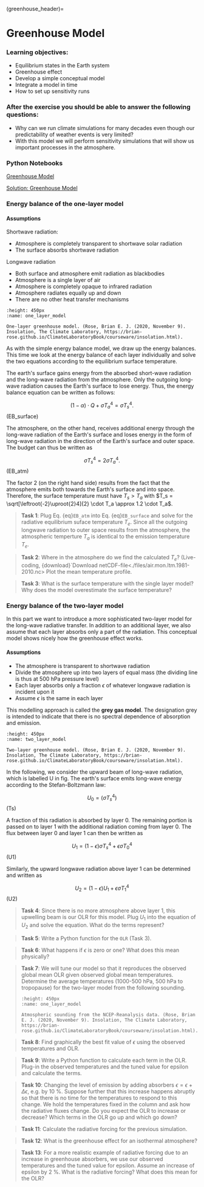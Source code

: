 (greenhouse_header)=
# Greenhouse Model 

### Learning objectives:
* Equilibrium states in the Earth system
* Greenhouse effect
* Develop a simple conceptual model
* Integrate a model in time 
* How to set up sensitivity runs

### After the exercise you should be able to answer the following questions:
* Why can we run climate simulations for many decades even though our predictability of weather events is very limited?
* With this model we will perform sensitivity simulations that will show us important processes in the atmosphere.

### Python Notebooks
[Greenhouse Model](greenhouse:exercise)

[Solution: Greenhouse Model](greenhouse:solution)

### Energy balance of the one-layer model

#### Assumptions
Shortwave radiation:
- Atmosphere is completely transparent to shortwave solar radiation
- The surface absorbs shortwave radiation

Longwave radiation 
- Both surface and atmosphere emit radiation as blackbodies
- Atmosphere is a single layer of air
- Atmosphere is completely opaque to infrared radiation
- Atmosphere radiates equally up and down
- There are no other heat transfer mechanisms

```{figure} ./pics/one_layer_model.png
:height: 450px
:name: one_layer_model

One-layer greenhouse model. (Rose, Brian E. J. (2020, November 9). Insolation, The Climate Laboratory, https://brian-rose.github.io/ClimateLaboratoryBook/courseware/insolation.html).
```



As with the simple energy balance model, we draw up the energy balances. This
time we look at the energy balance of each layer individually and solve the two
equations according to the equilibrium surface temperature.

The earth's surface gains energy from the absorbed short-wave radiation and the
long-wave radiation from the atmosphere. Only the outgoing long-wave radiation causes
the Earth's surface to lose energy. Thus, the energy balance equation can be
written as follows:

$$
(1-\alpha) \cdot Q + \sigma T_a^4 = \sigma T_s^4.
$$ (EB_surface)

The atmosphere, on the other hand, receives additional energy through the
long-wave radiation of the Earth's surface and loses energy in the form of
long-wave radiation in the direction of the Earth's surface and outer space.
The budget can thus be written as

$$
\sigma T_s^4 = 2 \sigma T_a^4.
$$ (EB_atm)

 The factor 2 (on the right hand side) results from the fact that the atmosphere emits both towards the
Earth's surface and into space. Therefore, the surface temperature must have
$T_s>T_a$ with $T_s = \sqrt[\leftroot{-2}\uproot{2}4]{2} \cdot T_a \approx 1.2
\cdot T_a$. 

> **Task 1**: Plug Eq. {eq}`EB_atm` into Eq. {eq}`EB_surface` and solve for
> the radiative equilibrium suface temperature $T_e$. Since all
> the outgoing longwave radiation to outer space results from the atmosphere,
> the atmospheric temperture $T_a$ is identical to the emission temperature $T_e$.

> **Task 2**: Where in the atmosphere do we find the calculated $T_e$?
> (Live-coding, {download}`Download
> netCDF-file<./files/air.mon.ltm.1981-2010.nc> Plot the mean temperature profile.

> **Task 3**: What is the surface temperature with the single layer model? Why
> does the model overestimate the surface temperature?



### Energy balance of the two-layer model
In this part we want to introduce a more sophisticated two-layer model for the
long-wave radiative transfer. In addition to an additional layer, we also
assume that each layer absorbs only a part of the radiation. This conceptual
model shows nicely how the greenhouse effect works.

#### Assumptions
- The atmosphere is transparent to shortwave radiation
- Divide the atmosphere up into two layers of equal mass (the dividing line is thus at 500 hPa pressure level)
- Each layer absorbs only a fraction $\epsilon$ of whatever longwave radiation is incident upon it
- Assume $\epsilon$ is the same in each layer

This modelling approach is called the **grey gas model**. The designation grey is
intended to indicate that there is no spectral dependence of absorption and
emission.

```{figure} ./pics/two_layer_model.png
:height: 450px
:name: two_layer_model

Two-layer greenhouse model. (Rose, Brian E. J. (2020, November 9). Insolation, The Climate Laboratory, https://brian-rose.github.io/ClimateLaboratoryBook/courseware/insolation.html).
```

In the following, we consider the upward beam of long-wave radiation, which is
labelled U in fig. The earth's surface emits long-wave energy according to
the Stefan-Boltzmann law:

$$
U_0 = (\sigma T_s^4)
$$ (Ts)

A fraction of this radiation is absorbed by layer 0. The remaining portion is
passed on to layer 1 with the additional radiation coming from layer 0. The flux
between layer 0 and layer 1 can then be written as

$$
U_1=(1-\epsilon)\sigma T_s^4+\epsilon \sigma T_0^4
$$ (U1)

Similarly, the upward longwave radiation above layer 1 can be determined and written as 

$$
U_2=(1-\epsilon)U_1+\epsilon \sigma T_1^4
$$ (U2)

> **Task 4**: Since there is no more atmosphere above layer 1, this upwelling
> beam is our OLR for this model. Plug $U_1$ into the equation of $U_2$ and
> solve the equation. What do the terms represent? 

> **Task 5**: Write a Python function for the `OLR` (Task 3). 

> **Task 6**: What happens if $\epsilon$ is zero or one? What does this mean physically?

> **Task 7**: We will tune our model so that it reproduces the observed global mean OLR given observed global mean temperatures. Determine the average temperatures (1000-500 hPa, 500 hPa to tropopause) for the two-layer model from the following sounding.
> ```{figure} ./pics/vertical_profile.png
> :height: 450px
> :name: one_layer_model
>
> Atmospheric sounding from the NCEP-Reanalysis data. (Rose, Brian E. J. (2020, November 9). Insolation, The Climate Laboratory, https://brian-rose.github.io/ClimateLaboratoryBook/courseware/insolation.html).
>```

> **Task 8**: Find graphically the best fit value of $\epsilon$ using the observed temperatures and OLR.

> **Task 9**: Write a Python function to calculate each term in the OLR.
> Plug-in the observed temperatures and the tuned value for epsilon and
> calculate the terms.

> **Task 10**: Changing the level of emission by adding absorbers $\epsilon=\epsilon+\Delta \epsilon$, e.g. by 10 %.
> Suppose further that this increase happens abruptly so that there is no time
> for the temperatures to respond to this change. We hold the temperatures
> fixed in the column and ask how the radiative fluxes change.
> Do you expect the OLR to increase or decrease? Which terms in the OLR go up and which go down?

> **Task 11**: Calculate the radiative forcing for the previous simulation.

> **Task 12**: What is the greenhouse effect for an isothermal atmosphere?

> **Task 13**: For a more realistic example of radiative forcing due to an
> increase in greenhouse absorbers, we use our observed temperatures and the
> tuned value for epsilon. Assume an increase of epsilon by 2 %. What is the radiative forcing?
> What does this mean for the OLR? 

